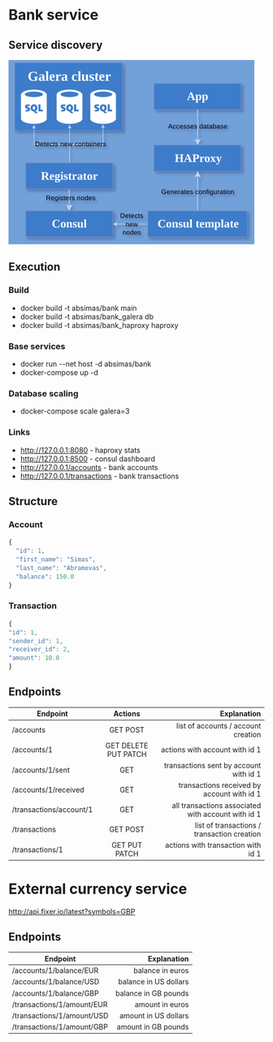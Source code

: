 # Bank service
## Service discovery
![process](/process.png)

## Execution
### Build
* docker build -t absimas/bank main
* docker build -t absimas/bank_galera db
* docker build -t absimas/bank_haproxy haproxy

### Base services
* docker run --net host -d absimas/bank
* docker-compose up -d

### Database scaling
* docker-compose scale galera=3

### Links
* http://127.0.0.1:8080 - haproxy stats
* http://127.0.0.1:8500 - consul dashboard
* http://127.0.0.1/accounts - bank accounts
* http://127.0.0.1/transactions - bank transactions

## Structure
### Account
```javascript
{
  "id": 1,
  "first_name": "Simas",
  "last_name": "Abramovas",
  "balance": 150.0
}
```

### Transaction
```javascript
{
"id": 1,
"sender_id": 1,
"receiver_id": 2,
"amount": 10.0
}
```

## Endpoints
| Endpoint               | Actions                   | Explanation                                        |
| ---------------------- |:-------------------------:| --------------------------------------------------:|
|/accounts               | GET POST                  | list of accounts / account creation                |
|/accounts/1             | GET DELETE PUT PATCH      | actions with account with id 1                     |
|/accounts/1/sent        | GET                       | transactions sent by account with id 1             |
|/accounts/1/received    | GET                       | transactions received by account with id 1         |
|/transactions/account/1 | GET                       | all transactions associated with account with id 1 |
|/transactions           | GET POST                  | list of transactions / transaction creation        |
|/transactions/1         | GET PUT PATCH             | actions with transaction with id 1                 |

# External currency service
http://api.fixer.io/latest?symbols=GBP

## Endpoints
| Endpoint                   | Explanation            |
| -------------------------- | ----------------------:|
| /accounts/1/balance/EUR    | balance in euros       |
| /accounts/1/balance/USD    | balance in US dollars  |
| /accounts/1/balance/GBP    | balance in GB pounds   |
| /transactions/1/amount/EUR | amount in euros        |
| /transactions/1/amount/USD | amount in US dollars   |
| /transactions/1/amount/GBP | amount in GB pounds    |
